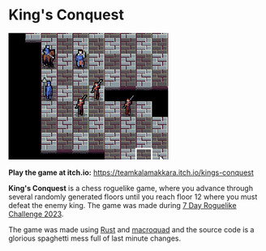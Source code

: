 # King's Conquest

![Screenshot](kings_conquest.gif)

**Play the game at itch.io:** https://teamkalamakkara.itch.io/kings-conquest

**King's Conquest** is a chess roguelike game, where you advance through several randomly generated floors until you reach floor 12 where you must defeat the enemy king. The game was made during [7 Day Roguelike Challenge 2023](https://itch.io/jam/7drl-challenge-2023).

The game was made using [Rust](https://www.rust-lang.org/) and [macroquad](https://macroquad.rs/) and the source code is a glorious spaghetti mess full of last minute changes.
